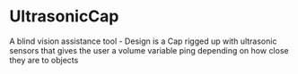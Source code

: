 # UltrasonicCap
A blind vision assistance tool - Design is a Cap rigged up with ultrasonic sensors that gives the user a volume variable ping depending on how close they are to objects
